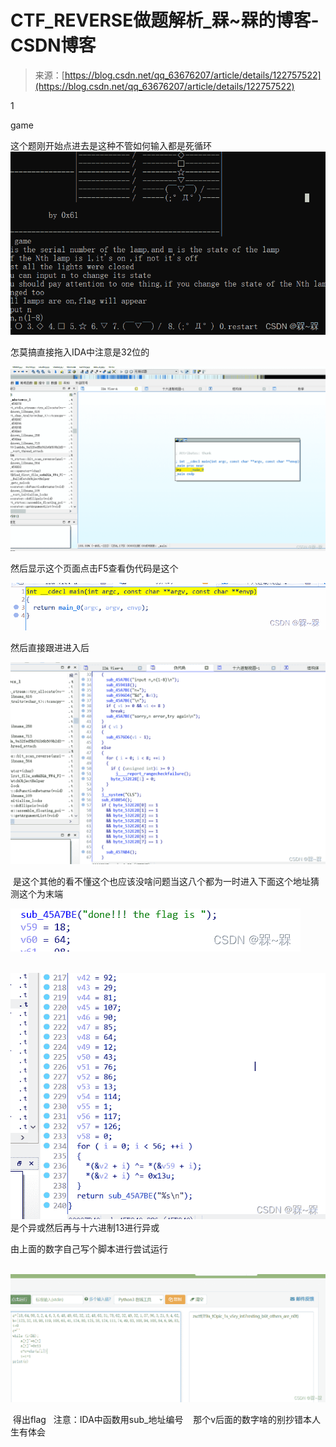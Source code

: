 <!--yml
category: 未分类
date: 2022-04-26 14:33:20
-->

# CTF_REVERSE做题解析_槑~槑的博客-CSDN博客

> 来源：[https://blog.csdn.net/qq_63676207/article/details/122757522](https://blog.csdn.net/qq_63676207/article/details/122757522)

1

game

这个题刚开始点进去是这种不管如何输入都是死循环![](img/37ce46c6404d88e62fec78098ccc850f.png)

怎莫搞直接拖入IDA中注意是32位的

![](img/d311e09782ebee5331f4d59b8ff39c91.png)

然后显示这个页面点击F5查看伪代码是这个

![](img/9536399b14a6cb4b6ad56969a3eafad0.png)

然后直接跟进进入后 

![](img/b069e87cd78de14db19c6624e004a58c.png)

 是这个其他的看不懂这个也应该没啥问题当这八个都为一时进入下面这个地址猜测这个为末端

![](img/7f6238f54072fee38c1a953f9de9f254.png)

 ![](img/941c061aaedc10919625b2e1066b1fa6.png)是个异或然后再与十六进制13进行异或

由上面的数字自己写个脚本进行尝试运行

 ![](img/61e8b8bf4d134cb5d12f5a6512c17409.png)

 得出flag   注意：IDA中函数用sub_地址编号    那个v后面的数字啥的别抄错本人生有体会